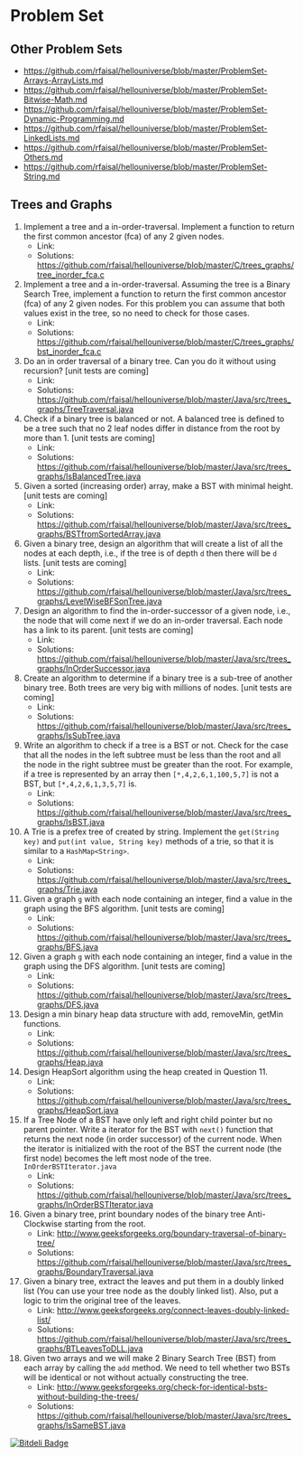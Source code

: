 # Problem Set

## Other Problem Sets
* https://github.com/rfaisal/hellouniverse/blob/master/ProblemSet-Arrays-ArrayLists.md
* https://github.com/rfaisal/hellouniverse/blob/master/ProblemSet-Bitwise-Math.md
* https://github.com/rfaisal/hellouniverse/blob/master/ProblemSet-Dynamic-Programming.md
* https://github.com/rfaisal/hellouniverse/blob/master/ProblemSet-LinkedLists.md
* https://github.com/rfaisal/hellouniverse/blob/master/ProblemSet-Others.md
* https://github.com/rfaisal/hellouniverse/blob/master/ProblemSet-String.md

## Trees and Graphs
1. Implement a tree and a in-order-traversal. Implement a function to return the first common ancestor (fca) of any 2 given nodes. 
    * Link: 
    * Solutions: https://github.com/rfaisal/hellouniverse/blob/master/C/trees_graphs/tree_inorder_fca.c
2. Implement a tree and a in-order-traversal. Assuming the tree is a Binary Search Tree, implement a function to return the first common ancestor (fca) of any 2 given nodes. For this problem you can assume that both values exist in the tree, so no need to check for those cases. 
    * Link: 
    * Solutions: https://github.com/rfaisal/hellouniverse/blob/master/C/trees_graphs/bst_inorder_fca.c
3. Do an in order traversal of a binary tree. Can you do it without using recursion?  [unit tests are coming]
    * Link: 
    * Solutions: https://github.com/rfaisal/hellouniverse/blob/master/Java/src/trees_graphs/TreeTraversal.java
4. Check if a binary tree is balanced or not. A balanced tree is defined to be a tree such that no 2 leaf nodes differ in distance from the root by more than 1.  [unit tests are coming]
    * Link: 
    * Solutions: https://github.com/rfaisal/hellouniverse/blob/master/Java/src/trees_graphs/IsBalancedTree.java
5. Given a sorted (increasing order) array, make a BST with minimal height. [unit tests are coming]
    * Link: 
    * Solutions: https://github.com/rfaisal/hellouniverse/blob/master/Java/src/trees_graphs/BSTfromSortedArray.java
6. Given a binary tree, design an algorithm that will create a list of all the nodes at each depth, i.e., if the tree is of depth `d` then there will be `d` lists.  [unit tests are coming]
    * Link: 
    * Solutions: https://github.com/rfaisal/hellouniverse/blob/master/Java/src/trees_graphs/LevelWiseBFSonTree.java
7. Design an algorithm to find the in-order-successor of a given node, i.e., the node that will come next if we do an in-order traversal. Each node has a link to its parent.  [unit tests are coming]
    * Link: 
    * Solutions: https://github.com/rfaisal/hellouniverse/blob/master/Java/src/trees_graphs/InOrderSuccessor.java
8. Create an algorithm to determine if a binary tree is a sub-tree of another binary tree. Both trees are very big with millions of nodes.  [unit tests are coming]
    * Link: 
    * Solutions: https://github.com/rfaisal/hellouniverse/blob/master/Java/src/trees_graphs/IsSubTree.java
9. Write an algorithm to check if a tree is a BST or not. Check for the case that all the nodes in the left subtree must be less than the root and all the node in the right subtree must be greater than the root. For example, if a tree is represented by an array then `[*,4,2,6,1,100,5,7]` is not a BST, but  `[*,4,2,6,1,3,5,7]` is. 
    * Link: 
    * Solutions: https://github.com/rfaisal/hellouniverse/blob/master/Java/src/trees_graphs/IsBST.java
10. A Trie is a prefex tree of created by string. Implement the `get(String key)` and `put(int value, String key)` methods of a trie, so that it is similar to a `HashMap<String>`. 
    * Link: 
    * Solutions: https://github.com/rfaisal/hellouniverse/blob/master/Java/src/trees_graphs/Trie.java
11. Given a graph `g` with each node containing an integer, find a value in the graph using the BFS algorithm.  [unit tests are coming]
    * Link: 
    * Solutions: https://github.com/rfaisal/hellouniverse/blob/master/Java/src/trees_graphs/BFS.java
12. Given a graph `g` with each node containing an integer, find a value in the graph using the DFS algorithm.  [unit tests are coming]
    * Link: 
    * Solutions: https://github.com/rfaisal/hellouniverse/blob/master/Java/src/trees_graphs/DFS.java
13. Design a min binary heap data structure with add, removeMin, getMin functions. 
    * Link: 
    * Solutions: https://github.com/rfaisal/hellouniverse/blob/master/Java/src/trees_graphs/Heap.java
14. Design HeapSort algorithm using the heap created in Question 11. 
    * Link: 
    * Solutions: https://github.com/rfaisal/hellouniverse/blob/master/Java/src/trees_graphs/HeapSort.java
15. If a Tree Node of a BST have only left and right child pointer but no parent pointer. Write a iterator for the BST with `next()` function that returns the next node (in order successor) of the current node. When the iterator is initialized with the root of the BST the current node (the first node) becomes the left most node of the tree. `InOrderBSTIterator.java`
    * Link: 
    * Solutions: https://github.com/rfaisal/hellouniverse/blob/master/Java/src/trees_graphs/InOrderBSTIterator.java
16. Given a binary tree, print boundary nodes of the binary tree Anti-Clockwise starting from the root.
    * Link: http://www.geeksforgeeks.org/boundary-traversal-of-binary-tree/
    * Solutions: https://github.com/rfaisal/hellouniverse/blob/master/Java/src/trees_graphs/BoundaryTraversal.java
17. Given a binary tree, extract the leaves and put them in a doubly linked list (You can use your tree node as the doubly linked list). Also, put a logic to trim the original tree of the leaves.
    * Link: http://www.geeksforgeeks.org/connect-leaves-doubly-linked-list/
    * Solutions: https://github.com/rfaisal/hellouniverse/blob/master/Java/src/trees_graphs/BTLeavesToDLL.java
18. Given two arrays and we will make 2 Binary Search Tree (BST) from each array by calling the `add` method. We need to tell whether two BSTs will be identical or not without actually constructing the tree.
    * Link: http://www.geeksforgeeks.org/check-for-identical-bsts-without-building-the-trees/
    * Solutions: https://github.com/rfaisal/hellouniverse/blob/master/Java/src/trees_graphs/IsSameBST.java

[![Bitdeli Badge](https://d2weczhvl823v0.cloudfront.net/rfaisal/hellouniverse/trend.png)](https://bitdeli.com/free "Bitdeli Badge")
